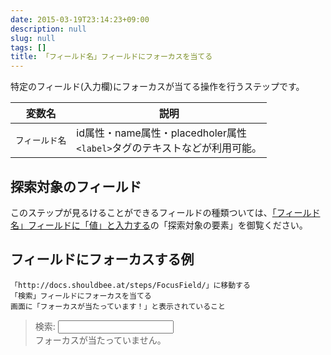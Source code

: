 ```yaml
---
date: 2015-03-19T23:14:23+09:00
description: null
slug: null
tags: []
title: 「フィールド名」フィールドにフォーカスを当てる
---
```


特定のフィールド(入力欄)にフォーカスが当てる操作を行うステップです。


変数名 | 説明
------|---------
`フィールド名` |  id属性・name属性・placedholer属性<br>`<label>`タグのテキストなどが利用可能。


## 探索対象のフィールド

このステップが見るけることができるフィールドの種類ついては、[「フィールド名」フィールドに「値」と入力する]の「探索対象の要素」を御覧ください。


## フィールドにフォーカスする例

```
「http://docs.shouldbee.at/steps/FocusField/」に移動する
「検索」フィールドにフォーカスを当てる
画面に「フォーカスが当たっています！」と表示されていること
```

<blockquote>
<label>検索: <input type="text" id="sample_input"></label>
<div id="output">フォーカスが当たっていません。</div>
<script>
jQuery(function () {
  $("#sample_input").on("focusin", function () {
    $("#output").text("フォーカスが当たっています！");
  }).on("focusout", function () {
    $("#output").text("フォーカスが外れました。");
  });  
});
</script>
</blockquote>

[「フィールド名」フィールドに「値」と入力する]: /steps/FillField/
